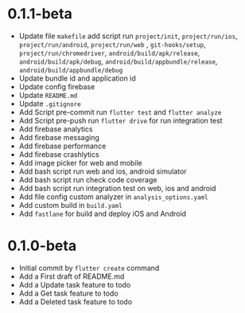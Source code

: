 [comment]: <> (Separate section with Fix, Update, Add)

# 0.1.1-beta

* Update file `makefile` add script run `project/init`, `project/run/ios`, `project/run/android`, `project/run/web`
  , `git-hooks/setup`, `project/run/chromedriver`, `android/build/apk/release`, `android/build/apk/debug`, `android/build/appbundle/release`,  `android/build/appbundle/debug`
* Update bundle id and application id
* Update config firebase
* Update `README.md`
* Update `.gitignore`
* Add Script pre-commit run `flutter test` and `flutter analyze`
* Add Script pre-push run `flutter drive` for run integration test
* Add firebase analytics
* Add firebase messaging
* Add firebase performance
* Add firebase crashlytics
* Add image picker for web and mobile
* Add bash script run web and ios, android simulator
* Add bash script run check code coverage
* Add bash script run integration test on web, ios and android
* Add file config custom analyzer in `analysis_options.yaml`
* Add custom build in `build.yaml`
* Add `fastlane` for build and deploy iOS and Android

# 0.1.0-beta

* Initial commit by `flutter create` command
* Add a First draft of README.md
* Add a Update task feature to todo
* Add a Get task feature to todo
* Add a Deleted task feature to todo
